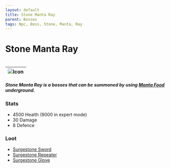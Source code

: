 ```yaml
---
layout: default
title: Stone Manta Ray
parent: Bosses
tags: Npc, Boss, Stone, Manta, Ray
---
```


# Stone Manta Ray
#
| ![Icon](https://ricklugtigheid.github.io/SupernovaMod/assets/images/boss_stone_manta_ray.png) |
| ------ |

##### Stone Manta Ray is a bosses that can be summoned by using [Manta Food](https://ricklugtigheid.github.io/SupernovaMod/docs/items/miscellaneous/manta_food) underground.

### Stats
- 4500 Health (9000 in expert mode)
- 30 Damage 
- 8 Defence

### Loot
- [Surgestone Sword](https://ricklugtigheid.github.io/SupernovaMod/docs/items/weapons/surgestone_sword)
- [Surgestone Repeater](https://ricklugtigheid.github.io/SupernovaMod/docs/items/weapons/surgestone_repeater)
- [Surgestone Glove](https://ricklugtigheid.github.io/SupernovaMod/docs/items/weapons/surgestone_glove)